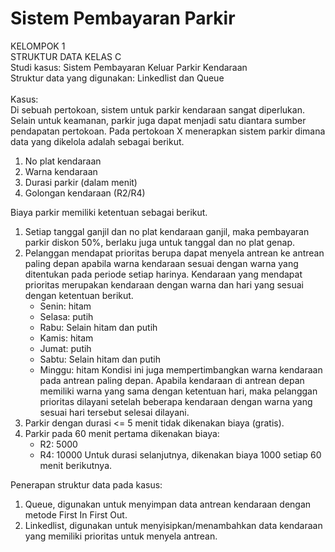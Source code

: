 # Sistem Pembayaran Parkir
KELOMPOK 1
<br>
STRUKTUR DATA KELAS C
<br>
Studi kasus: Sistem Pembayaran Keluar Parkir Kendaraan
<br>
Struktur data yang digunakan: Linkedlist dan Queue
<br><br>
Kasus:
<br>
Di sebuah pertokoan, sistem untuk parkir kendaraan sangat diperlukan. Selain untuk keamanan, parkir juga dapat menjadi satu diantara sumber pendapatan pertokoan.
Pada pertokoan X menerapkan sistem parkir dimana data yang dikelola adalah sebagai berikut.
1) No plat kendaraan
2) Warna kendaraan
3) Durasi parkir (dalam menit)
4) Golongan kendaraan (R2/R4)

Biaya parkir memiliki ketentuan sebagai berikut.
1. Setiap tanggal ganjil dan no plat kendaraan ganjil, maka pembayaran parkir diskon 50%, berlaku juga untuk tanggal dan no plat genap.
2. Pelanggan mendapat prioritas berupa dapat menyela antrean ke antrean paling depan apabila warna kendaraan sesuai dengan warna yang ditentukan pada periode setiap harinya. Kendaraan yang mendapat prioritas merupakan kendaraan dengan warna dan hari yang sesuai dengan ketentuan berikut.
	- Senin: hitam
	- Selasa: putih
	- Rabu: Selain hitam dan putih
	- Kamis: hitam
	- Jumat: putih
	- Sabtu: Selain hitam dan putih
	- Minggu: hitam
Kondisi ini juga mempertimbangkan warna kendaraan pada antrean paling depan. Apabila kendaraan di antrean depan memiliki warna yang sama dengan ketentuan hari, maka pelanggan prioritas dilayani setelah beberapa kendaraan dengan warna yang sesuai hari tersebut selesai dilayani.
3. Parkir dengan durasi <= 5 menit tidak dikenakan biaya (gratis).
4. Parkir pada 60 menit pertama dikenakan biaya:
	- R2: 5000
	- R4: 10000
Untuk durasi selanjutnya, dikenakan biaya 1000 setiap 60 menit berikutnya.

Penerapan struktur data pada kasus:
1. Queue, digunakan untuk menyimpan data antrean kendaraan dengan metode First In First Out.
2. Linkedlist, digunakan untuk menyisipkan/menambahkan data kendaraan yang memiliki prioritas untuk menyela antrean.
